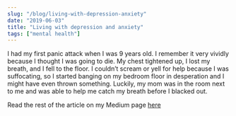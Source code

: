 ```yaml
---
slug: "/blog/living-with-depression-anxiety"
date: "2019-06-03"
title: "Living with depression and anxiety"
tags: ["mental health"]
---
```


I had my first panic attack when I was 9 years old. I remember it very vividly because I thought I was going to die. My chest tightened up, I lost my breath, and I fell to the floor. I couldn’t scream or yell for help because I was suffocating, so I started banging on my bedroom floor in desperation and I might have even thrown something. Luckily, my mom was in the room next to me and was able to help me catch my breath before I blacked out.

Read the rest of the article on my Medium page [here](https://medium.com/@DaniSubject/living-with-depression-and-anxiety-part-one-of-many-f6aed8ca1453)